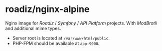 # roadiz/nginx-alpine

Nginx image for _Roadiz_ / _Symfony_ / _API Platform_ projects. With *ModBrotli* and additional mime types.

- Server root is located at `/var/www/html/public`.
- PHP-FPM should be available at `app:9000`.
